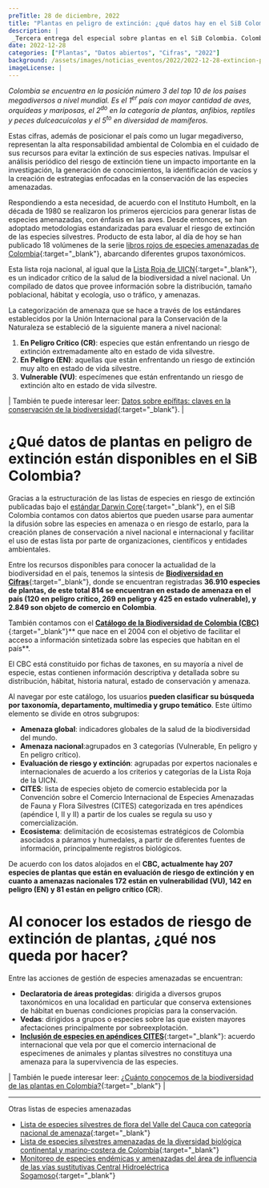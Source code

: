 ```yaml
---
preTitle: 28 de diciembre, 2022
title: "Plantas en peligro de extinción: ¿qué datos hay en el SiB Colombia?"
description: |
 _Tercera entrega del especial sobre plantas en el SiB Colombia. Colombia se destaca por su biodiversidad de plantas y esto representa una gran responsabilidad ambiental. ¿Qué datos hay sobre las plantas en peligro de extinción?_
date: 2022-12-28
categories: ["Plantas", "Datos abiertos", "Cifras", "2022"]
background: /assets/images/noticias_eventos/2022/2022-12-28-extincion-plantas-colombia.jpg
imageLicense: |
---
```


_Colombia se encuentra en la posición número 3 del top 10 de los países megadiversos a nivel mundial. Es el 1<sup>er  </sup>país con mayor cantidad de aves, orquídeas y mariposas, el 2<sup>do</sup> en la categoría de plantas, anfibios, reptiles y peces dulceacuícolas y el 5<sup>to</sup> en diversidad de mamíferos._

Estas cifras, además de posicionar el país como un lugar megadiverso, representan la alta responsabilidad ambiental de Colombia en el cuidado de sus recursos para evitar la extinción de sus especies nativas. Impulsar el análisis periódico del riesgo de extinción tiene un impacto importante en la investigación, la generación de conocimientos, la identificación de vacíos y la creación de estrategias enfocadas en la conservación de las especies amenazadas. 

Respondiendo a esta necesidad, de acuerdo con el Instituto Humbolt, en la década de 1980 se realizaron los primeros ejercicios para generar listas de especies amenazadas, con énfasis en las aves. Desde entonces, se han adoptado metodologías estandarizadas para evaluar el riesgo de extinción de las especies silvestres. Producto de esta labor, al día de hoy se han publicado 18 volúmenes de la serie [libros rojos de especies amenazadas de Colombia](https://www.minambiente.gov.co/direccion-de-bosques-biodiversidad-y-servicios-ecosistemicos/libros-rojos/#tabs-1){:target="_blank"}, abarcando diferentes grupos taxonómicos.

Esta lista roja nacional, al igual que la [Lista Roja de UICN](https://www.iucnredlist.org/es){:target="_blank"}, es un indicador crítico de la salud de la biodiversidad a nivel nacional. Un compilado de datos que provee información sobre la distribución, tamaño poblacional, hábitat y ecología, uso o tráfico, y amenazas. 

La categorización de amenaza que se hace a través de los estándares establecidos por la Unión Internacional para la Conservación de la Naturaleza se estableció de la siguiente manera a nivel nacional:

1. **En Peligro Crítico (CR)**: especies que están enfrentando un riesgo de extinción extremadamente alto en estado de vida silvestre.
2. **En Peligro (EN)**: aquellas que están enfrentando un riesgo de extinción muy alto en estado de vida silvestre.
3. **Vulnerable (VU)**: especímenes que están enfrentando un riesgo de extinción alto en estado de vida silvestre.

| También te puede interesar leer: [Datos sobre epífitas: claves en la conservación de la biodiversidad](https://biodiversidad.co/post/2022/epifitas-plantas-colombia/){:target="_blank"}. |

# ¿Qué datos de plantas en peligro de extinción están disponibles en el SiB Colombia?

Gracias a la estructuración de las listas de especies en riesgo de extinción publicadas bajo el [estándar Darwin Core](https://biodiversidad.co/compartir/estandar-darwin-core/){:target="_blank"}, en el SiB Colombia contamos con datos abiertos que pueden usarse para aumentar la difusión sobre las especies en amenaza o en riesgo de estarlo, para la creación planes de conservación a nivel nacional e internacional y facilitar el uso de estas lista por parte de organizaciones, científicos y entidades ambientales. 

Entre los recursos disponibles para conocer la actualidad de la biodiversidad en el país, tenemos la síntesis de **[Biodiversidad en Cifras](https://cifras.biodiversidad.co/)**{:target="_blank"}, donde se encuentran registradas **36.910 especies de plantas, de este total 814 se encuentran en estado de amenaza en el país (120 en peligro crítico, 269 en peligro y 425 en estado vulnerable), y 2.849 son objeto de comercio en Colombia**.

También contamos con el **[Catálogo de la Biodiversidad de Colombia (CBC)](https://catalogo.biodiversidad.co/)**{:target="_blank"}** que nace en el 2004 con el objetivo de facilitar el acceso a información sintetizada sobre las especies que habitan en el país**.

El CBC está constituido por fichas de taxones, en su mayoría a nivel de especie, estas contienen información descriptiva y detallada sobre su distribución, hábitat, historia natural, estado de conservación y amenaza. 

Al navegar por este catálogo, los usuarios **pueden clasificar su búsqueda por taxonomía, departamento, multimedia y grupo temático**. Este último elemento se divide en otros subgrupos:

* **Amenaza global**: indicadores globales de la salud de la biodiversidad del mundo.
* **Amenaza nacional**:agrupados en 3 categorías (Vulnerable, En peligro y En peligro crítico). 
* **Evaluación de riesgo y extinción**: agrupadas por expertos nacionales e internacionales de acuerdo a los criterios y categorías de la Lista Roja de la UICN.
* **CITES**: lista de especies objeto de comercio establecida por la Convención sobre el Comercio Internacional de Especies Amenazadas de Fauna y Flora Silvestres (CITES) categorizada en tres apéndices (apéndice I, II y II) a partir de los cuales se regula su uso y comercialización.
* **Ecosistema**: delimitación de ecosistemas estratégicos de Colombia asociados a páramos y humedales, a partir de diferentes fuentes de información, principalmente registros biológicos. 

De acuerdo con los datos alojados en el **CBC, actualmente hay 207 especies de plantas que están en evaluación de riesgo de extinción y en cuanto a amenazas nacionales 172 están en vulnerabilidad (VU), 142 en peligro (EN) y  81 están en peligro crítico (CR**).  

# Al conocer los estados de riesgo de extinción de plantas, ¿qué nos queda por hacer?

Entre las acciones de gestión de especies amenazadas se encuentran: 

* **Declaratoria de áreas protegidas**: dirigida a diversos grupos taxonómicos en una localidad en particular que conserva extensiones de hábitat en buenas condiciones propicias para la conservación.
* **Vedas**: dirigidos a grupos o especies sobre las que existen mayores afectaciones principalmente por sobreexplotación.
* **[Inclusión de especies en apéndices CITES](https://cites.org/esp/disc/what.php)**{:target="_blank"}: acuerdo internacional que vela por que el comercio internacional de especímenes de animales y plantas silvestres no constituya una amenaza para la supervivencia de las especies.

| También le puede interesar leer: [¿Cuánto conocemos de la biodiversidad de las plantas en Colombia?](https://biodiversidad.co/post/2022/conocimiento-plantas-colombia/){:target="_blank"} |


---

Otras listas de especies amenazadas

* [Lista de especies silvestres de flora del Valle del Cauca con categoría nacional de amenaza](https://ipt.biodiversidad.co/sib/resource?r=cvc-001){:target="_blank"}
* [Lista de especies silvestres amenazadas de la diversidad biológica continental y marino-costera de Colombia](https://ipt.biodiversidad.co/sib/resource?r=resolucion1912-2017mads){:target="_blank"}
* [Monitoreo de especies endémicas y amenazadas del área de influencia de las vías sustitutivas Central Hidroeléctrica Sogamoso](https://ipt.biodiversidad.co/sib/resource?r=isagen_sogamoso_endemicas){:target="_blank"}
